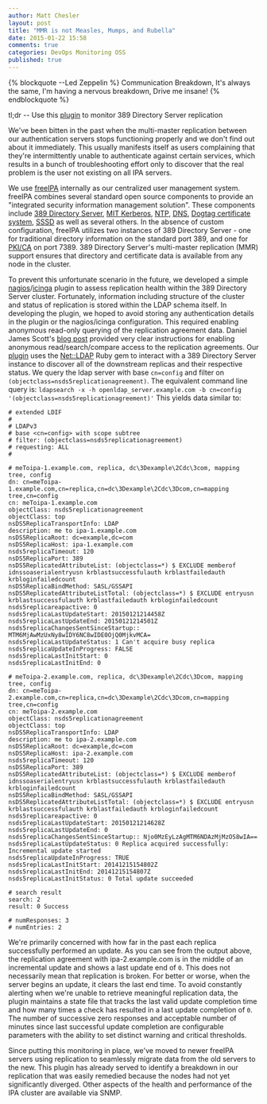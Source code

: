 ```yaml
---
author: Matt Chesler
layout: post
title: "MMR is not Measles, Mumps, and Rubella"
date: 2015-01-22 15:58
comments: true
categories: DevOps Monitoring OSS
published: true
---
```


{% blockquote --Led Zeppelin %}
Communication Breakdown, It's always the same,
I'm having a nervous breakdown, Drive me insane!
{% endblockquote %}

tl;dr -- Use this [plugin](http://github.com/TheLadders/monitor-ds-replication) to monitor 389 Directory Server replication

We've been bitten in the past when the multi-master replication between our authentication servers stops functioning properly and we don't find out about it immediately.  This usually manifests itself as users complaining that they're intermittently unable to authenticate against certain services, which results in a bunch of troubleshooting effort only to discover that the real problem is the user not existing on all IPA servers.

We use [freeIPA](http://freeipa.org) internally as our centralized user management system.  freeIPA combines several standard open source components to provide an "integrated security information management solution".  These components include [389 Directory Server](http://directory.fedoraproject.org/), [MIT Kerberos](http://k5wiki.kerberos.org/wiki/Main_Page), [NTP](http://www.ntp.org), [DNS](http://fedorahosted.org/bind-dyndb-ldap/), [Dogtag certificate system](http://pki.fedoraproject.org/), [SSSD](http://fedorahosted.org/sssd/) as well as several others.  In the absence of custom configuration, freeIPA utilizes two instances of 389 Directory Server - one for traditional directory information on the standard port 389, and one for [PKI/CA](http://en.wikipedia.org/wiki/Public_key_infrastructure) on port 7389.  389 Directory Server's multi-master replication (MMR) support ensures that directory and certificate data is available from any node in the cluster.

To prevent this unfortunate scenario in the future, we developed a simple [nagios](http://www.nagios.org)/[icinga](http://www.icinga.org) plugin to assess replication health within the 389 Directory Server cluster.  Fortunately, information including structure of the cluster and status of replication is stored within the LDAP schema itself.  In developing the plugin, we hoped to avoid storing any authentication details in the plugin or the nagios/icinga configuration.  This required enabling anonymous read-only querying of the replication agreement data.  Daniel James Scott's [blog post](http://danieljamesscott.org/11-articles/application-guides/26-freeipa-replication-monitoring.html) provided very clear instructions for enabling anonymous read/search/compare access to the replication agreements.  Our [plugin](http://github.com/TheLadders/monitor-ds-replication) uses the [Net::LDAP](http://rubygems.org/gems/net-ldap) Ruby gem to interact with a 389 Directory Server instance to discover all of the downstream replicas and their respective status.  We query the ldap server with base ```cn=config``` and filter on ```(objectclass=nsds5replicationagreement)```.  The equivalent command line query is:
```ldapsearch -x -h openldap_server.example.com -b cn=config '(objectclass=nsds5replicationagreement)'```
This yields data similar to:

```
# extended LDIF
#
# LDAPv3
# base <cn=config> with scope subtree
# filter: (objectclass=nsds5replicationagreement)
# requesting: ALL
#

# meToipa-1.example.com, replica, dc\3Dexample\2Cdc\3com, mapping tree, config
dn: cn=meToipa-1.example.com,cn=replica,cn=dc\3Dexample\2Cdc\3Dcom,cn=mapping tree,cn=config
cn: meToipa-1.example.com
objectClass: nsds5replicationagreement
objectClass: top
nsDS5ReplicaTransportInfo: LDAP
description: me to ipa-1.example.com
nsDS5ReplicaRoot: dc=example,dc=com
nsDS5ReplicaHost: ipa-1.example.com
nsds5replicaTimeout: 120
nsDS5ReplicaPort: 389
nsDS5ReplicatedAttributeList: (objectclass=*) $ EXCLUDE memberof idnssoaserialentryusn krblastsuccessfulauth krblastfailedauth krbloginfailedcount
nsDS5ReplicaBindMethod: SASL/GSSAPI
nsDS5ReplicatedAttributeListTotal: (objectclass=*) $ EXCLUDE entryusn krblastsuccessfulauth krblastfailedauth krbloginfailedcount
nsds5replicareapactive: 0
nsds5replicaLastUpdateStart: 20150121214458Z
nsds5replicaLastUpdateEnd: 20150121214501Z
nsds5replicaChangesSentSinceStartup:: MTM6MjAwMzUxNy8wIDY6NC8wIDE0OjQ0MjkvMCA=
nsds5replicaLastUpdateStatus: 1 Can't acquire busy replica
nsds5replicaUpdateInProgress: FALSE
nsds5replicaLastInitStart: 0
nsds5replicaLastInitEnd: 0

# meToipa-2.example.com, replica, dc\3Dexample\2Cdc\3Dcom, mapping tree, config
dn: cn=meToipa-2.example.com,cn=replica,cn=dc\3Dexample\2Cdc\3Dcom,cn=mapping tree,cn=config
cn: meToipa-2.example.com
objectClass: nsds5replicationagreement
objectClass: top
nsDS5ReplicaTransportInfo: LDAP
description: me to ipa-2.example.com
nsDS5ReplicaRoot: dc=example,dc=com
nsDS5ReplicaHost: ipa-2.example.com
nsds5replicaTimeout: 120
nsDS5ReplicaPort: 389
nsDS5ReplicatedAttributeList: (objectclass=*) $ EXCLUDE memberof idnssoaserialentryusn krblastsuccessfulauth krblastfailedauth krbloginfailedcount
nsDS5ReplicaBindMethod: SASL/GSSAPI
nsDS5ReplicatedAttributeListTotal: (objectclass=*) $ EXCLUDE entryusn krblastsuccessfulauth krblastfailedauth krbloginfailedcount
nsds5replicareapactive: 0
nsds5replicaLastUpdateStart: 20150121214628Z
nsds5replicaLastUpdateEnd: 0
nsds5replicaChangesSentSinceStartup:: Njo0MzEyLzAgMTM6NDAzMjMzOS8wIA==
nsds5replicaLastUpdateStatus: 0 Replica acquired successfully: Incremental update started
nsds5replicaUpdateInProgress: TRUE
nsds5replicaLastInitStart: 20141215154802Z
nsds5replicaLastInitEnd: 20141215154807Z
nsds5replicaLastInitStatus: 0 Total update succeeded

# search result
search: 2
result: 0 Success

# numResponses: 3
# numEntries: 2
```

We're primarily concerned with how far in the past each replica successfully performed an update.  As you can see from the output above, the replication agreement with ipa-2.example.com is in the middle of an incremental update and shows a last update end of ```0```.  This does not necessarily mean that replication is broken.  For better or worse, when the server begins an update, it clears the last end time.  To avoid constantly alerting when we're unable to retrieve meaningful replication data, the plugin maintains a state file that tracks the last valid update completion time and how many times a check has resulted in a last update completion of ```0```.  The number of successive zero responses and acceptable number of minutes since last successful update completion are configurable parameters with the ability to set distinct warning and critical thresholds.

Since putting this monitoring in place, we've moved to newer freeIPA servers using replication to seamlessly migrate data from the old servers to the new.  This plugin has already served to identify a breakdown in our replication that was easily remedied because the nodes had not yet significantly diverged.  Other aspects of the health and performance of the IPA cluster are available via SNMP.
